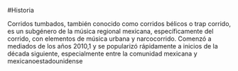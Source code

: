  #Historia

 Corridos tumbados, también conocido como corridos bélicos​ o trap corrido,​ es un subgénero de la música regional mexicana, específicamente del corrido, con elementos de música urbana y narcocorrido.​ Comenzó a mediados de los años 2010,1​ y se popularizó rápidamente a inicios de la década siguiente, especialmente entre la comunidad mexicana y mexicanoestadounidense